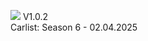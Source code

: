 [<img src="https://github.com/user-attachments/assets/f32ae56e-248a-4780-9c39-da9c1b17f73e">](https://shogun160.github.io/TCM-ZEN_DOMIZER/zendomizer_v1.0.2.html)
V1.0.2
<br>Carlist: Season 6 - 02.04.2025
